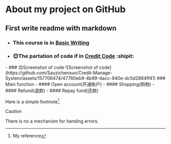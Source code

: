 # About my project on GitHub
## First write readme with markdown
- ### This course is in [Basic Writing](https://docs.github.com/en/get-started/writing-on-github/getting-started-with-writing-and-formatting-on-github/basic-writing-and-formatting-syntax)
- ### 😊The partation of code if in [Credit Code](Credit-Manage-System/信用卡复刻.c)  :shipit:
<!-->
- ### 😊Screenshot of code
![Screenshot of code](https://github.com/Sauzichensun/Credit-Manage-System/assets/157706474/47760eb9-4b99-4acc-940e-dc5d2884ff41)

### Main function
  - #### Open account(开通账户)
  - #### Shopping(购物)
  - #### Refund(退款)
  - #### Repay fund(还款)
<!--
<!--
<!-->
Here is a simple footnote[^1].
[^1]:My reference

<!--This content will not appear in the rendered Markdown-->
>[!Caution]
>There is no a mechanism for handing errors.
